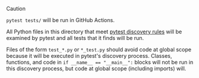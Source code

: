 > [!CAUTION]
> `pytest tests/` will be run in GitHub Actions.

All Python files in this directory that meet [pytest discovery rules](https://docs.pytest.org/en/stable/explanation/goodpractices.html#conventions-for-python-test-discovery) will be examined by pytest and all tests that it finds will be run.

Files of the form `test_*.py` or `*_test.py` should avoid code at global scope because it will be executed in pytest's discovery process.  Classes, functions, and code in `if __name__ == "__main__":` blocks will not be run in this discovery process, but code at global scope (including imports) will.